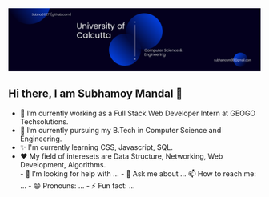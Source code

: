 

<!--
**Subha0627/Subha0627** is a ✨ _special_ ✨ repository because its `README.md` (this file) appears on your GitHub profile.

Here are some ideas to get you started:-->
<img src="Blue and White Architect LinkedIn Banner (1).png">
<h2>Hi there, I am Subhamoy Mandal 👋</h2>
<ul>
  <li>🔭 I’m currently working as a Full Stack Web Developer Intern at GEOGO Techsolutions.</li>
  <li>🌱 I’m currently pursuing my B.Tech in Computer Science and Engineering.</li>
  <li>✨ I'm currently learning CSS, Javascript, SQL.</li>
  <li>❤️ My field of interesets are Data Structure, Networking, Web Development, Algorithms.</li>
- 🤔 I’m looking for help with ...
- 💬 Ask me about ...
 📫 How to reach me: ...
- 😄 Pronouns: ...
- ⚡ Fun fact: ...
